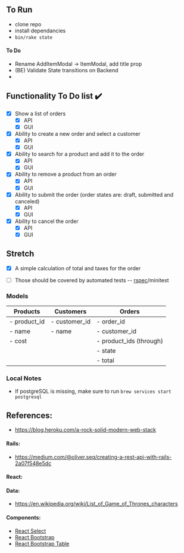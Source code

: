 ## To Run
- clone repo
- install dependancies
- `bin/rake state`

#### To Do
- Rename AddItemModal -> ItemModal, add title prop
- (BE) Validate State transitions on Backend
-


## Functionality To Do list :heavy_check_mark:

- [X] Show a list of orders
  - [X] API
  - [X] GUI
- [X] Ability to create a new order and select a customer
  - [X] API
  - [X] GUI
- [X] Ability to search for a product and add it to the order
  - [X] API
  - [X] GUI
- [X] Ability to remove a product from an order
  - [X] API
  - [X] GUI
- [X] Ability to submit the order (order states are: draft, submitted and canceled)
  - [X] API
  - [X] GUI
- [X] Ability to cancel the order
  - [X] API
  - [X] GUI

## Stretch

- [X] A simple calculation of total and taxes for the order
- [ ] Those should be covered by automated tests -- [rspec](https://rspec.info/)/minitest




### Models


| Products      | Customers       | Orders        |
| -----         | ----            | -----         |
| - product_id  | - customer_id   | - order_id    |
| - name        | - name          | - customer_id |
| - cost        |                 | - product_ids (through) |
|               |                 | - state       |
|               |                 | - total       |





### Local Notes
- If postgreSQL is missing, make sure to run `brew services start postgresql`



## References:
- https://blog.heroku.com/a-rock-solid-modern-web-stack

#### Rails:
- https://medium.com/@oliver.seq/creating-a-rest-api-with-rails-2a07f548e5dc

#### React:


#### Data:
- https://en.wikipedia.org/wiki/List_of_Game_of_Thrones_characters


#### Components:
- [React Select](https://react-select.com/)
- [React Bootstrap](https://react-bootstrap.github.io/)
- [React Bootstrap Table](https://react-bootstrap-table.github.io/)